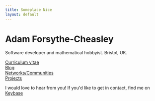 ```yaml
---
title: Someplace Nice
layout: default
---
```


# Adam Forsythe-Cheasley

Software developer and mathematical hobbyist.
Bristol, UK.

[Curriculum vitae](https://drive.google.com/file/d/0BzFGayw0cbzGSm1sZWJRUGxUZnM/view?usp=sharing)  
[Blog](/blog/)  
[Networks/Communities](/networks/)  
[Projects](/projects/)  

I would love to hear from you! If you'd like to get in contact, find me on 
[Keybase](https://keybase.io/adamfc)

